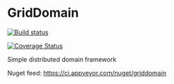 # GridDomain
[![Build status](https://ci.appveyor.com/api/projects/status/fhmbb4x5cmybnl0d/branch/master?svg=true)](https://ci.appveyor.com/project/andreyleskov/griddomain/branch/master)

[![Coverage Status](https://coveralls.io/repos/github/andreyleskov/GridDomain/badge.svg?branch=master)](https://coveralls.io/github/andreyleskov/GridDomain?branch=master)

Simple distributed domain framework

Nuget feed: https://ci.appveyor.com/nuget/griddomain